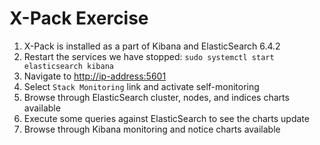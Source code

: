 # X-Pack Exercise

1. X-Pack is installed as a part of Kibana and ElasticSearch 6.4.2
2. Restart the services we have stopped: `sudo systemctl start elasticsearch kibana`
3. Navigate to [http://ip-address:5601](http://ip-address:5601)
4. Select `Stack Monitoring` link and activate self-monitoring
5. Browse through ElasticSearch cluster, nodes, and indices charts available
6. Execute some queries against ElasticSearch to see the charts update
7. Browse through Kibana monitoring and notice charts available



